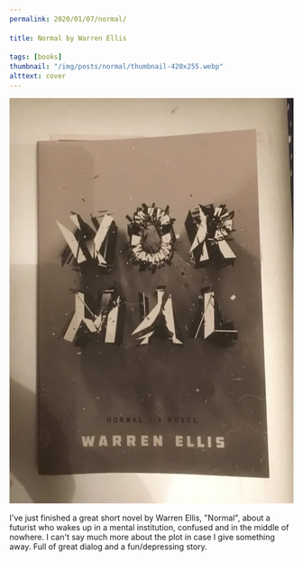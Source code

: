 ```yaml
---
permalink: 2020/01/07/normal/

title: Normal by Warren Ellis

tags: [books]
thumbnail: "/img/posts/normal/thumbnail-420x255.webp"
alttext: cover
---
```


![cover](/img/posts/normal/normal-cover.webp)

I've just finished a great short novel by Warren Ellis, "Normal", about a futurist who wakes up
in a mental institution, confused and in the middle of nowhere. I can't say much more about the
plot in case I give something away. Full of great dialog and a fun/depressing story.
